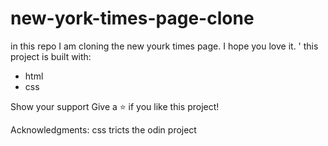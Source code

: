 # new-york-times-page-clone
in this repo I am cloning the new yourk times page. I hope you love it.
'
this project is built with:
* html
* css

Show your support
Give a ⭐️ if you like this project!

Acknowledgments:
css tricts
the odin project
